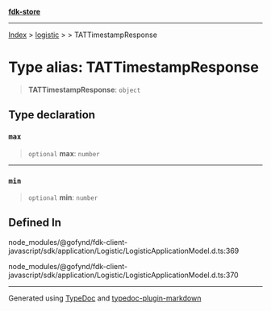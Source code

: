 [**fdk-store**](../../../README.md)
***

[Index](../../../API.md) > [logistic](../../README.md) > [<internal>](../README.md) > TATTimestampResponse

# Type alias: TATTimestampResponse

> **TATTimestampResponse**: `object`

## Type declaration

### `max`

> `optional` **max**: `number`

***

### `min`

> `optional` **min**: `number`

## Defined In

node\_modules/@gofynd/fdk-client-javascript/sdk/application/Logistic/LogisticApplicationModel.d.ts:369

node\_modules/@gofynd/fdk-client-javascript/sdk/application/Logistic/LogisticApplicationModel.d.ts:370

***
Generated using [TypeDoc](https://typedoc.org/) and [typedoc-plugin-markdown](https://www.npmjs.com/package/typedoc-plugin-markdown)
